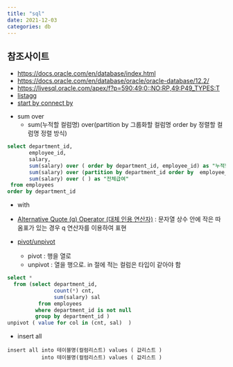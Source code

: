 ```yaml
---
title: "sql"
date: 2021-12-03
categories: db  
---
```


## 참조사이트
* https://docs.oracle.com/en/database/index.html  
* https://docs.oracle.com/en/database/oracle/oracle-database/12.2/  
* https://livesql.oracle.com/apex/f?p=590:49:0::NO:RP,49:P49_TYPES:T  
* [listagg](https://livesql.oracle.com/apex/livesql/file/tutorial_EDVE861IDOIZGLUZMSW7Y8HYG.html)
* [start by connect by](https://livesql.oracle.com/apex/livesql/file/tutorial_GQMLEEPG5ARVSIFGQRD3SES92.html)


- sum over  
  * sum(누적할 컬럼명) over(partition by 그룹화할 컬럼명 order by 정렬할 컬럼명 정렬 방식)  

```sql
select department_id, 
       employee_id, 
       salary, 
       sum(salary) over ( order by department_id, employee_id) as "누적합계",
       sum(salary) over (partition by department_id order by  employee_id) as "부서별누적",
       sum(salary) over ( ) as "전체급여"
 from employees
order by department_id
```
- with  
- [Alternative Quote (q) Operator (대체 인용 연산자)](https://livesql.oracle.com/apex/livesql/file/content_CIREYU9EA54EOKQ7LAMZKRF6P.html) : 문자열 상수 안에 작은 따옴표가 있는 경우 q 연산자를 이용하여 표현

- [pivot/unpivot](https://www.oracle.com/kr/technical-resources/articles/database/sql-11g-pivot.html)
  * pivot : 행을 열로 
  * unpivot : 열을 행으로.  in 절에 적는 컬럼은 타입이 같아야 함
```sql
select * 
  from (select department_id, 
               count(*) cnt, 
               sum(salary) sal 
          from employees
         where department_id is not null 
         group by department_id )
unpivot ( value for col in (cnt, sal)  )
```

- insert all
```
insert all into 테이블명(컬럼리스트) values ( 값리스트 )
           into 테이블명(컬럼리스트) values ( 값리스트 )
```

